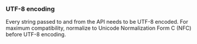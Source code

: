 <h3 className="h3-title">UTF-8 encoding</h3>

<p className="p-text">Every string passed to and from the API needs to be UTF-8 encoded. For maximum compatibility, 
normalize to Unicode Normalization Form C (NFC) before UTF-8 encoding.</p>
